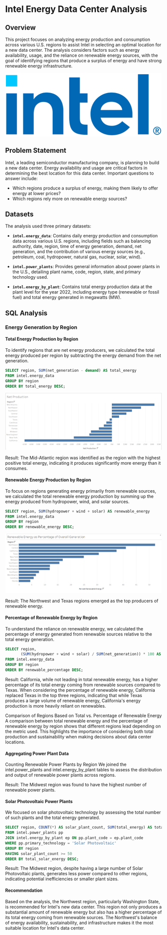 # Intel Energy Data Center Analysis

## Overview

This project focuses on analyzing energy production and consumption across various U.S. regions to assist Intel in selecting an optimal location for a new data center. The analysis considers factors such as energy availability, usage, and the reliance on renewable energy sources, with the goal of identifying regions that produce a surplus of energy and have strong renewable energy infrastructure.

<p align="center">
  <img src="images/intellogo.png" alt="Example Image">
</p>

## Problem Statement

Intel, a leading semiconductor manufacturing company, is planning to build a new data center. Energy availability and usage are critical factors in determining the best location for this data center. Important questions to answer include:
- Which regions produce a surplus of energy, making them likely to offer energy at lower prices?
- Which regions rely more on renewable energy sources?

## Datasets

The analysis used three primary datasets:

- **`intel.energy_data`**: Contains daily energy production and consumption data across various U.S. regions, including fields such as balancing authority, date, region, time of energy generation, demand, net generation, and the contribution of various energy sources (e.g., petroleum, coal, hydropower, natural gas, nuclear, solar, wind).

- **`intel.power_plants`**: Provides general information about power plants in the U.S., detailing plant name, code, region, state, and primary technology used.

- **`intel.energy_by_plant`**: Contains total energy production data at the plant level for the year 2022, including energy type (renewable or fossil fuel) and total energy generated in megawatts (MW).

## SQL Analysis

### Energy Generation by Region

#### Total Energy Production by Region
To identify regions that are net energy producers, we calculated the total energy produced per region by subtracting the energy demand from the net generation.

```sql
SELECT region, SUM(net_generation - demand) AS total_energy
FROM intel.energy_data
GROUP BY region
ORDER BY total_energy DESC;
```

<p align="center">
  <img src="images/graph1.png" alt="Example Image">
</p>

Result: The Mid-Atlantic region was identified as the region with the highest positive total energy, indicating it produces significantly more energy than it consumes.

#### Renewable Energy Production by Region
To focus on regions generating energy primarily from renewable sources, we calculated the total renewable energy production by summing up the energy produced from hydropower, wind, and solar sources.

```sql
SELECT region, SUM(hydropower + wind + solar) AS renewable_energy
FROM intel.energy_data
GROUP BY region
ORDER BY renewable_energy DESC;
```

<p align="center">
  <img src="images/graph2.png" alt="Example Image">
</p>

Result: The Northwest and Texas regions emerged as the top producers of renewable energy.

#### Percentage of Renewable Energy by Region
To understand the reliance on renewable energy, we calculated the percentage of energy generated from renewable sources relative to the total energy generation.

```sql
SELECT region, 
       (SUM(hydropower + wind + solar) / SUM(net_generation)) * 100 AS renewable_percentage
FROM intel.energy_data
GROUP BY region
ORDER BY renewable_percentage DESC;
```

Result: California, while not leading in total renewable energy, has a higher percentage of its total energy coming from renewable sources compared to Texas.
When considering the percentage of renewable energy, California replaced Texas in the top three regions, indicating that while Texas produces a large volume of renewable energy, California's energy production is more heavily reliant on renewables.

Comparison of Regions Based on Total vs. Percentage of Renewable Energy
A comparison between total renewable energy and the percentage of renewable energy by region shows that different regions lead depending on the metric used. This highlights the importance of considering both total production and sustainability when making decisions about data center locations.



#### Aggregating Power Plant Data
Counting Renewable Power Plants by Region
We joined the intel.power_plants and intel.energy_by_plant tables to assess the distribution and output of renewable power plants across regions.

Result: The Midwest region was found to have the highest number of renewable power plants.

#### Solar Photovoltaic Power Plants
We focused on solar photovoltaic technology by assessing the total number of such plants and the total energy generated.

```sql
SELECT region, COUNT(*) AS solar_plant_count, SUM(total_energy) AS total_solar_energy
FROM intel.power_plants pp
JOIN intel.energy_by_plant ep ON pp.plant_code = ep.plant_code
WHERE pp.primary_technology = 'Solar Photovoltaic'
GROUP BY region
HAVING solar_plant_count >= 50
ORDER BY total_solar_energy DESC;
```

Result: The Midwest region, despite having a large number of Solar Photovoltaic plants, generates less power compared to other regions, indicating potential inefficiencies or smaller plant sizes.


#### Recommendation
Based on the analysis, the Northwest region, particularly Washington State, is recommended for Intel's new data center. This region not only produces a substantial amount of renewable energy but also has a higher percentage of its total energy coming from renewable sources. The Northwest's balance of energy availability, sustainability, and infrastructure makes it the most suitable location for Intel's data center.

